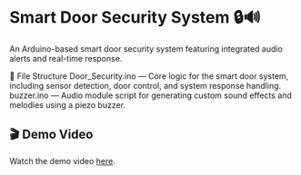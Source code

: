 # Smart Door Security System 🔒🔊
An Arduino-based smart door security system featuring integrated audio alerts and real-time response.

📁 File Structure
Door_Security.ino — Core logic for the smart door system, including sensor detection, door control, and system response handling.
buzzer.ino — Audio module script for generating custom sound effects and melodies using a piezo buzzer.

## 🎬 Demo Video  
Watch the demo video [here](https://youtu.be/mZeYlOjLHLg?si=SBTQdOzq1vn4emsD).
